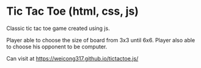 # Tic Tac Toe (html, css, js)

Classic tic tac toe game created using js.

Player able to choose the size of board from 3x3 until 6x6. Player also able to choose his opponent to be computer.

Can visit at https://weicong317.github.io/tictactoe.js/
